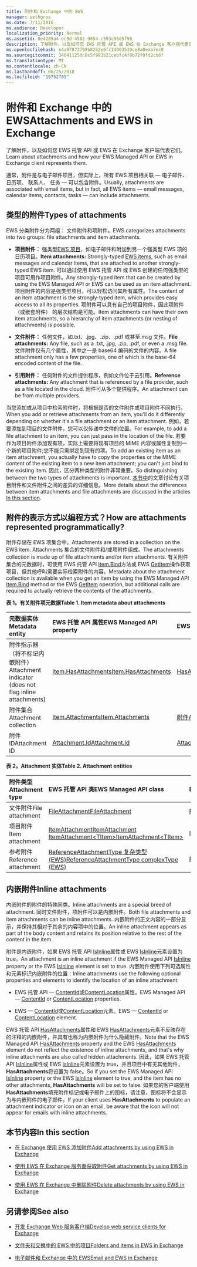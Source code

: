 ```yaml
---
title: 附件和 Exchange 中的 EWS
manager: sethgros
ms.date: 7/11/2016
ms.audience: Developer
localization_priority: Normal
ms.assetid: 8e4289a4-ec9d-4502-9854-c593c95d5f98
description: 了解附件，以及如何您 EWS 托管 API 或 EWS 在 Exchange 客户端代表它们。
ms.openlocfilehash: e4a97873798b8252e6fc14003519ce8a0eab7ec8
ms.sourcegitcommit: 34041125dc8c5f993b21cebfc4f8b72f0fd2cb6f
ms.translationtype: MT
ms.contentlocale: zh-CN
ms.lasthandoff: 06/25/2018
ms.locfileid: "19752705"
---
```

# <a name="attachments-and-ews-in-exchange"></a><span data-ttu-id="e89d6-103">附件和 Exchange 中的 EWS</span><span class="sxs-lookup"><span data-stu-id="e89d6-103">Attachments and EWS in Exchange</span></span>

<span data-ttu-id="e89d6-104">了解附件，以及如何您 EWS 托管 API 或 EWS 在 Exchange 客户端代表它们。</span><span class="sxs-lookup"><span data-stu-id="e89d6-104">Learn about attachments and how your EWS Managed API or EWS in Exchange client represents them.</span></span>
  
<span data-ttu-id="e89d6-105">通常，附件是与电子邮件项目，但实际上，所有 EWS 项目相关联 — 电子邮件、 日历项、 联系人、 任务 — 可以包含附件。</span><span class="sxs-lookup"><span data-stu-id="e89d6-105">Usually, attachments are associated with email items, but in fact, all EWS items — email messages, calendar items, contacts, tasks — can include attachments.</span></span>
  
## <a name="types-of-attachments"></a><span data-ttu-id="e89d6-106">类型的附件</span><span class="sxs-lookup"><span data-stu-id="e89d6-106">Types of attachments</span></span>

<span data-ttu-id="e89d6-107">EWS 分类附件分为两组： 文件附件和项附件。</span><span class="sxs-lookup"><span data-stu-id="e89d6-107">EWS categorizes attachments into two groups: file attachments and item attachments.</span></span>
  
- <span data-ttu-id="e89d6-108">**项目附件：** 强类型[EWS 项目](folders-and-items-in-ews-in-exchange.md)，如电子邮件和附加到另一个强类型 EWS 项的日历项目。</span><span class="sxs-lookup"><span data-stu-id="e89d6-108">**Item attachments:** Strongly-typed [EWS items](folders-and-items-in-ews-in-exchange.md), such as email messages and calendar items, that are attached to another strongly-typed EWS item.</span></span> <span data-ttu-id="e89d6-109">可以通过使用 EWS 托管 API 或 EWS 创建的任何强类型的项目可用作项目附件。</span><span class="sxs-lookup"><span data-stu-id="e89d6-109">Any strongly-typed item that can be created by using the EWS Managed API or EWS can be used as an item attachment.</span></span> <span data-ttu-id="e89d6-110">项目附件的内容是强类型项目，可以轻松访问其所有属性。</span><span class="sxs-lookup"><span data-stu-id="e89d6-110">The content of an item attachment is the strongly-typed item, which provides easy access to all its properties.</span></span> <span data-ttu-id="e89d6-111">项附件可以具有自己的项目附件，因此项附件 （或嵌套附件） 的层次结构是可能。</span><span class="sxs-lookup"><span data-stu-id="e89d6-111">Item attachments can have their own item attachments, so a hierarchy of item attachments (or nesting of attachments) is possible.</span></span>
    
- <span data-ttu-id="e89d6-112">**文件附件：** 任何文件，如.txt、.jpg、.zip、.pdf 或甚至.msg 文件。</span><span class="sxs-lookup"><span data-stu-id="e89d6-112">**File attachments:** Any file, such as a .txt, .jpg, .zip, .pdf, or even a .msg file.</span></span> <span data-ttu-id="e89d6-113">文件附件仅有几个属性，其中之一是 base64 编码的文件的内容。</span><span class="sxs-lookup"><span data-stu-id="e89d6-113">A file attachment only has a few properties, one of which is the base-64 encoded content of the file.</span></span> 
    
- <span data-ttu-id="e89d6-114">**引用附件：** 任何附件的文件提供程序，例如文件位于云引用。</span><span class="sxs-lookup"><span data-stu-id="e89d6-114">**Reference attachments:** Any attachment that is referenced by a file provider, such as a file located in the cloud.</span></span> <span data-ttu-id="e89d6-115">附件可从多个提供程序。</span><span class="sxs-lookup"><span data-stu-id="e89d6-115">An attachment can be from multiple providers.</span></span> 
    
<span data-ttu-id="e89d6-116">当您添加或从项目中检索附件时，将根据是否的文件附件或项目附件不同执行。</span><span class="sxs-lookup"><span data-stu-id="e89d6-116">When you add or retrieve attachments from an item, you'll do it differently depending on whether it's a file attachment or an item attachment.</span></span> <span data-ttu-id="e89d6-117">例如，若要添加到项目的文件附件，您可以仅传递中文件的位置。</span><span class="sxs-lookup"><span data-stu-id="e89d6-117">For example, to add a file attachment to an item, you can just pass in the location of the file.</span></span> <span data-ttu-id="e89d6-118">若要作为项目附件添加现有项，实际上需要将现有项目的 MIME 内容或属性复制到一个新的项目附件;您不能只需绑定到现有的项。</span><span class="sxs-lookup"><span data-stu-id="e89d6-118">To add an existing item as an item attachment, you actually have to copy the properties or the MIME content of the existing item to a new item attachment; you can't just bind to the existing item.</span></span> <span data-ttu-id="e89d6-119">因此，区分两种类型的附件非常重要。</span><span class="sxs-lookup"><span data-stu-id="e89d6-119">So distinguishing between the two types of attachments is important.</span></span> <span data-ttu-id="e89d6-120">[本节中](#bk_inthissection)的文章讨论有关项目附件和文件附件之间的差异的详细信息。</span><span class="sxs-lookup"><span data-stu-id="e89d6-120">More details about the differences between item attachments and file attachments are discussed in the articles [In this section](#bk_inthissection).</span></span>
  
## <a name="how-are-attachments-represented-programmatically"></a><span data-ttu-id="e89d6-121">附件的表示方式以编程方式？</span><span class="sxs-lookup"><span data-stu-id="e89d6-121">How are attachments represented programmatically?</span></span>

<span data-ttu-id="e89d6-122">附件存储在 EWS 项集合中。</span><span class="sxs-lookup"><span data-stu-id="e89d6-122">Attachments are stored in a collection on the EWS item.</span></span> <span data-ttu-id="e89d6-123">Attachments 集合的文件附件和/或项附件组成。</span><span class="sxs-lookup"><span data-stu-id="e89d6-123">The attachments collection is made up of file attachments and/or item attachments.</span></span> <span data-ttu-id="e89d6-124">有关附件集合的元数据时，可使用 EWS 托管 API [Item.Bind](http://msdn.microsoft.com/en-us/library/microsoft.exchange.webservices.data.item.bind%28v=exchg.80%29.aspx)方法或 EWS [GetItem](http://msdn.microsoft.com/library/e3590b8b-c2a7-4dad-a014-6360197b68e4%28Office.15%29.aspx)操作获取项目，但其他呼叫需要实际检索附件的内容。</span><span class="sxs-lookup"><span data-stu-id="e89d6-124">Metadata about the attachment collection is available when you get an item by using the EWS Managed API [Item.Bind](http://msdn.microsoft.com/en-us/library/microsoft.exchange.webservices.data.item.bind%28v=exchg.80%29.aspx) method or the EWS [GetItem](http://msdn.microsoft.com/library/e3590b8b-c2a7-4dad-a014-6360197b68e4%28Office.15%29.aspx) operation, but additional calls are required to actually retrieve the contents of the attachments.</span></span> 
  
<span data-ttu-id="e89d6-125">**表 1。有关附件项元数据**</span><span class="sxs-lookup"><span data-stu-id="e89d6-125">**Table 1. Item metadata about attachments**</span></span>

|<span data-ttu-id="e89d6-126">**元数据实体**</span><span class="sxs-lookup"><span data-stu-id="e89d6-126">**Metadata entity**</span></span>|<span data-ttu-id="e89d6-127">**EWS 托管 API 属性**</span><span class="sxs-lookup"><span data-stu-id="e89d6-127">**EWS Managed API property**</span></span>|<span data-ttu-id="e89d6-128">**EWS 元素**</span><span class="sxs-lookup"><span data-stu-id="e89d6-128">**EWS element**</span></span>|
|:-----|:-----|:-----|
|<span data-ttu-id="e89d6-129">附件指示器 （将不标记内嵌附件）</span><span class="sxs-lookup"><span data-stu-id="e89d6-129">Attachment indicator (does not flag inline attachments)</span></span>  <br/> |[<span data-ttu-id="e89d6-130">Item.HasAttachments</span><span class="sxs-lookup"><span data-stu-id="e89d6-130">Item.HasAttachments</span></span>](http://msdn.microsoft.com/en-us/library/microsoft.exchange.webservices.data.item.hasattachments%28v=exchg.80%29.aspx) <br/> |[<span data-ttu-id="e89d6-131">HasAttachments</span><span class="sxs-lookup"><span data-stu-id="e89d6-131">HasAttachments</span></span>](http://msdn.microsoft.com/library/538b7a85-11d7-4daa-8458-09b540760e8b%28Office.15%29.aspx) <br/> |
|<span data-ttu-id="e89d6-132">附件集合</span><span class="sxs-lookup"><span data-stu-id="e89d6-132">Attachment collection</span></span>  <br/> |[<span data-ttu-id="e89d6-133">Item.Attachments</span><span class="sxs-lookup"><span data-stu-id="e89d6-133">Item.Attachments</span></span>](http://msdn.microsoft.com/en-us/library/microsoft.exchange.webservices.data.item.attachments%28v=exchg.80%29.aspx) <br/> |[<span data-ttu-id="e89d6-134">附件</span><span class="sxs-lookup"><span data-stu-id="e89d6-134">Attachments</span></span>](http://msdn.microsoft.com/library/b470e614-34bb-44f0-8790-7ddbdcbbd29d%28Office.15%29.aspx) <br/> |
|<span data-ttu-id="e89d6-135">附件 ID</span><span class="sxs-lookup"><span data-stu-id="e89d6-135">Attachment ID</span></span>  <br/> |[<span data-ttu-id="e89d6-136">Attachment.Id</span><span class="sxs-lookup"><span data-stu-id="e89d6-136">Attachment.Id</span></span>](http://msdn.microsoft.com/en-us/library/microsoft.exchange.webservices.data.attachment.id%28v=exchg.80%29.aspx) <br/> |[<span data-ttu-id="e89d6-137">AttachmentId</span><span class="sxs-lookup"><span data-stu-id="e89d6-137">AttachmentId</span></span>](http://msdn.microsoft.com/library/55a5fd77-60d1-40fa-8144-770600cedc6a%28Office.15%29.aspx) <br/> |
   
<span data-ttu-id="e89d6-138">**表 2。Attachment 实体**</span><span class="sxs-lookup"><span data-stu-id="e89d6-138">**Table 2. Attachment entities**</span></span>

|<span data-ttu-id="e89d6-139">**附件类型**</span><span class="sxs-lookup"><span data-stu-id="e89d6-139">**Attachment type**</span></span>|<span data-ttu-id="e89d6-140">**EWS 托管 API 类**</span><span class="sxs-lookup"><span data-stu-id="e89d6-140">**EWS Managed API class**</span></span>|<span data-ttu-id="e89d6-141">**EWS 元素**</span><span class="sxs-lookup"><span data-stu-id="e89d6-141">**EWS element**</span></span>|
|:-----|:-----|:-----|
|<span data-ttu-id="e89d6-142">文件附件</span><span class="sxs-lookup"><span data-stu-id="e89d6-142">File attachment</span></span>  <br/> |[<span data-ttu-id="e89d6-143">FileAttachment</span><span class="sxs-lookup"><span data-stu-id="e89d6-143">FileAttachment</span></span>](http://msdn.microsoft.com/en-us/library/microsoft.exchange.webservices.data.fileattachment%28v=exchg.80%29.aspx) <br/> |[<span data-ttu-id="e89d6-144">FileAttachment</span><span class="sxs-lookup"><span data-stu-id="e89d6-144">FileAttachment</span></span>](http://msdn.microsoft.com/library/3ecea174-73d1-47fd-8917-6065cef1d565%28Office.15%29.aspx) <br/> |
|<span data-ttu-id="e89d6-145">项目附件</span><span class="sxs-lookup"><span data-stu-id="e89d6-145">Item attachment</span></span>  <br/> |[<span data-ttu-id="e89d6-146">ItemAttachment</span><span class="sxs-lookup"><span data-stu-id="e89d6-146">ItemAttachment</span></span>](http://msdn.microsoft.com/en-us/library/microsoft.exchange.webservices.data.itemattachment%28v=exchg.80%29.aspx) <br/> [<span data-ttu-id="e89d6-147">ItemAttachment\<TItem\></span><span class="sxs-lookup"><span data-stu-id="e89d6-147">ItemAttachment\<TItem\></span></span>](http://msdn.microsoft.com/en-us/library/dd635165%28v=exchg.80%29.aspx) <br/> |[<span data-ttu-id="e89d6-148">ItemAttachment</span><span class="sxs-lookup"><span data-stu-id="e89d6-148">ItemAttachment</span></span>](http://msdn.microsoft.com/library/089ee599-f45e-46f5-a18a-5cfb3d2851ff%28Office.15%29.aspx) <br/> |
|<span data-ttu-id="e89d6-149">参考附件</span><span class="sxs-lookup"><span data-stu-id="e89d6-149">Reference attachment</span></span>  <br/> |[<span data-ttu-id="e89d6-150">ReferenceAttachmentType 复杂类型 (EWS)</span><span class="sxs-lookup"><span data-stu-id="e89d6-150">ReferenceAttachmentType complexType (EWS)</span></span>](http://msdn.microsoft.com/library/18bfa012-e903-d7f3-528a-31ccceb65463%28Office.15%29.aspx) <br/> |[<span data-ttu-id="e89d6-151">ReferenceAttachment</span><span class="sxs-lookup"><span data-stu-id="e89d6-151">ReferenceAttachment</span></span>](http://msdn.microsoft.com/library/b9bde862-6b75-4a81-8033-00a47be4dc2f%28Office.15%29.aspx) <br/> |
   
## <a name="inline-attachments"></a><span data-ttu-id="e89d6-152">内嵌附件</span><span class="sxs-lookup"><span data-stu-id="e89d6-152">Inline attachments</span></span>

<span data-ttu-id="e89d6-153">内嵌附件的附件的特殊同类。</span><span class="sxs-lookup"><span data-stu-id="e89d6-153">Inline attachments are a special breed of attachment.</span></span> <span data-ttu-id="e89d6-154">同时文件附件，项附件可以是内嵌附件。</span><span class="sxs-lookup"><span data-stu-id="e89d6-154">Both file attachments and item attachments can be inline attachments.</span></span> <span data-ttu-id="e89d6-155">内嵌附件的正文内容的一部分显示，并保持其相对于其余的内容项中的位置。</span><span class="sxs-lookup"><span data-stu-id="e89d6-155">An inline attachment appears as part of the body content and retains its position relative to the rest of the content in the item.</span></span> 
  
<span data-ttu-id="e89d6-156">附件是内嵌附件，如果 EWS 托管 API [IsInline](http://msdn.microsoft.com/en-us/library/microsoft.exchange.webservices.data.attachment.isinline%28v=exchg.80%29.aspx)属性或 EWS [IsInline](http://msdn.microsoft.com/library/5e7712c8-372a-4a16-be64-360c5ff3961a%28Office.15%29.aspx)元素设置为 true。</span><span class="sxs-lookup"><span data-stu-id="e89d6-156">An attachment is an inline attachment if the EWS Managed API [IsInline](http://msdn.microsoft.com/en-us/library/microsoft.exchange.webservices.data.attachment.isinline%28v=exchg.80%29.aspx) property or the EWS [IsInline](http://msdn.microsoft.com/library/5e7712c8-372a-4a16-be64-360c5ff3961a%28Office.15%29.aspx) element is set to true.</span></span> <span data-ttu-id="e89d6-157">内嵌附件使用下列可选属性和元素标识内嵌附件的位置：</span><span class="sxs-lookup"><span data-stu-id="e89d6-157">Inline attachments use the following optional properties and elements to identify the location of an inline attachment:</span></span> 
  
- <span data-ttu-id="e89d6-158">EWS 托管 API — [ContentId](http://msdn.microsoft.com/en-us/library/microsoft.exchange.webservices.data.attachment.contentid%28v=exchg.80%29.aspx)或[ContentLocation](http://msdn.microsoft.com/en-us/library/microsoft.exchange.webservices.data.attachment.contentlocation%28v=exchg.80%29.aspx)属性。</span><span class="sxs-lookup"><span data-stu-id="e89d6-158">EWS Managed API — [ContentId](http://msdn.microsoft.com/en-us/library/microsoft.exchange.webservices.data.attachment.contentid%28v=exchg.80%29.aspx) or [ContentLocation](http://msdn.microsoft.com/en-us/library/microsoft.exchange.webservices.data.attachment.contentlocation%28v=exchg.80%29.aspx) properties.</span></span> 
    
- <span data-ttu-id="e89d6-159">EWS — [ContentId](http://msdn.microsoft.com/library/bc59100d-6079-414b-a6e0-7c15feaa3184%28Office.15%29.aspx)或[ContentLocation](http://msdn.microsoft.com/library/d91cf587-24e3-4c13-8784-5ca29787cca7%28Office.15%29.aspx)元素。</span><span class="sxs-lookup"><span data-stu-id="e89d6-159">EWS — [ContentId](http://msdn.microsoft.com/library/bc59100d-6079-414b-a6e0-7c15feaa3184%28Office.15%29.aspx) or [ContentLocation](http://msdn.microsoft.com/library/d91cf587-24e3-4c13-8784-5ca29787cca7%28Office.15%29.aspx) element.</span></span> 
    
<span data-ttu-id="e89d6-160">EWS 托管 API [HasAttachments](http://msdn.microsoft.com/en-us/library/microsoft.exchange.webservices.data.item.hasattachments%28v=exchg.80%29.aspx)属性和 EWS [HasAttachments](http://msdn.microsoft.com/library/538b7a85-11d7-4daa-8458-09b540760e8b%28Office.15%29.aspx)元素不反映存在的注释的内嵌附件，并具有也称为内嵌附件为什么隐藏附件。</span><span class="sxs-lookup"><span data-stu-id="e89d6-160">Note that the EWS Managed API [HasAttachments](http://msdn.microsoft.com/en-us/library/microsoft.exchange.webservices.data.item.hasattachments%28v=exchg.80%29.aspx) property and the EWS [HasAttachments](http://msdn.microsoft.com/library/538b7a85-11d7-4daa-8458-09b540760e8b%28Office.15%29.aspx) element do not reflect the existence of inline attachments, and that's why inline attachments are also called hidden attachments.</span></span> <span data-ttu-id="e89d6-161">因此，如果 EWS 托管 API [IsInline](http://msdn.microsoft.com/en-us/library/microsoft.exchange.webservices.data.attachment.isinline%28v=exchg.80%29.aspx)属性或 EWS [IsInline](http://msdn.microsoft.com/library/5e7712c8-372a-4a16-be64-360c5ff3961a%28Office.15%29.aspx)元素设置为 true，并且项目中有无其他附件， **HasAttachments**将设置为 false。</span><span class="sxs-lookup"><span data-stu-id="e89d6-161">So if you set the EWS Managed API [IsInline](http://msdn.microsoft.com/en-us/library/microsoft.exchange.webservices.data.attachment.isinline%28v=exchg.80%29.aspx) property or the EWS [IsInline](http://msdn.microsoft.com/library/5e7712c8-372a-4a16-be64-360c5ff3961a%28Office.15%29.aspx) element to true, and the item has no other attachments, **HasAttachments** will be set to false.</span></span> <span data-ttu-id="e89d6-162">如果您的客户端使用**HasAttachments**填充附件标记或电子邮件上的图标，请注意，图标将不会显示为与内嵌附件的电子邮件。</span><span class="sxs-lookup"><span data-stu-id="e89d6-162">If your client uses **HasAttachments** to populate an attachment indicator or icon on an email, be aware that the icon will not appear for emails with inline attachments.</span></span> 
  
## <a name="in-this-section"></a><span data-ttu-id="e89d6-163">本节内容</span><span class="sxs-lookup"><span data-stu-id="e89d6-163">In this section</span></span>
<span data-ttu-id="e89d6-164"><a name="bk_inthissection"> </a></span><span class="sxs-lookup"><span data-stu-id="e89d6-164"></span></span>

- [<span data-ttu-id="e89d6-165">在 Exchange 使用 EWS 添加附件</span><span class="sxs-lookup"><span data-stu-id="e89d6-165">Add attachments by using EWS in Exchange</span></span>](how-to-add-attachments-by-using-ews-in-exchange.md)
    
- [<span data-ttu-id="e89d6-166">使用 EWS 在 Exchange 服务器获取附件</span><span class="sxs-lookup"><span data-stu-id="e89d6-166">Get attachments by using EWS in Exchange</span></span>](how-to-get-attachments-by-using-ews-in-exchange.md)
    
- [<span data-ttu-id="e89d6-167">使用 EWS 在 Exchange 中删除附件</span><span class="sxs-lookup"><span data-stu-id="e89d6-167">Delete attachments by using EWS in Exchange</span></span>](how-to-delete-attachments-by-using-ews-in-exchange.md)
    
## <a name="see-also"></a><span data-ttu-id="e89d6-168">另请参阅</span><span class="sxs-lookup"><span data-stu-id="e89d6-168">See also</span></span>
<span data-ttu-id="e89d6-169"><a name="bk_additionalresources"> </a></span><span class="sxs-lookup"><span data-stu-id="e89d6-169"></span></span>

- [<span data-ttu-id="e89d6-170">开发 Exchange Web 服务客户端</span><span class="sxs-lookup"><span data-stu-id="e89d6-170">Develop web service clients for Exchange</span></span>](develop-web-service-clients-for-exchange.md)
    
- [<span data-ttu-id="e89d6-171">文件夹和交换中的 EWS 中的项目</span><span class="sxs-lookup"><span data-stu-id="e89d6-171">Folders and items in EWS in Exchange</span></span>](folders-and-items-in-ews-in-exchange.md)
    
- [<span data-ttu-id="e89d6-172">电子邮件和 Exchange 中的 EWS</span><span class="sxs-lookup"><span data-stu-id="e89d6-172">Email and EWS in Exchange</span></span>](email-and-ews-in-exchange.md)
    

